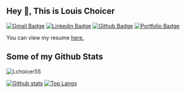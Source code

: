 ## Hey 👋, This is Louis Choicer
[![Gmail Badge](https://img.shields.io/badge/-Lchoicer57@gmail.com-c14438?style=flat&logo=Gmail&logoColor=white&link=mailto:Lchoicer57@gmail.com)](mailto:Lchoicer57@gmail.com) 
[![Linkedin Badge](https://img.shields.io/badge/-Lchoicer55-0072b1?style=flat&logo=Linkedin&logoColor=white&link=https://www.linkedin.com/in/Lchoicer55/)](https://www.linkedin.com/in/Lchoicer55/) [![Github Badge](https://img.shields.io/badge/-Lchoicer55-grey?style=flat&logo=github&logoColor=white&link=https://github.com/Lchoicer55/)](https://www.github.com/Lchoicer55/) [![Portfolio Badge](https://img.shields.io/badge/portfolio-web-blue?style=flat&link=Lchoicer.com/)](Lchoicer.com/) <p align='left'> You can view my resume <a href='Lchoicer57@gmail.com ' target=_blank><u>here</u>.</a></p>
## Some of my Github Stats
<p align=left> <img src=https://komarev.com/ghpvc/?username=Lchoicer55 alt=Lchoicer55 /> </p>

[![Github stats](https://github-readme-stats.vercel.app/api?username=Lchoicer55&show_icons=true&include_all_commits=true)](https://github.com/Lchoicer55/github-readme-stats)
[![Top Langs](https://github-readme-stats.vercel.app/api/top-langs/?username=Lchoicer55&layout=compact)](https://github.com/Lchoicer55/github-readme-stats)

